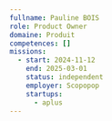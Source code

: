 ```yaml
---
fullname: Pauline BOIS
role: Product Owner
domaine: Produit
competences: []
missions:
  - start: 2024-11-12
    end: 2025-03-01
    status: independent
    employer: Scopopop
    startups:
      - aplus
---
```

